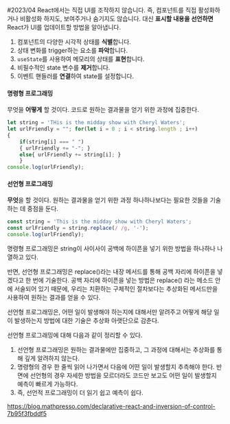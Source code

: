 #2023/04
React에서는 직접 UI를 조작하지 않습니다. 즉, 컴포넌트를 직접 활성화하거나 비활성화 하지도, 보여주거나 숨기지도 않습니다. 대신 **표시할 내용을 선언하면** React가 UI를 업데이트할 방법을 알아냅니다. 

1.  컴포넌트의 다양한 시각적 상태를 **식별**합니다.
2.  상태 변화를 trigger하는 요소를 **파악**합니다.
3.  `useState`를 사용하여 메모리의 상태를 **표현**합니다.
4.  비필수적인 state 변수를 **제거**합니다.
5.  이벤트 핸들러를 **연결**하여 state를 설정합니다.


#### 명령형 프로그래밍
무엇을 **어떻게** 할 것이다.
코드로 원하는 결과물을 얻기 위한 과정에 집중한다.

```javascript
let string = 'THis is the midday show with Cheryl Waters'; 
let urlFriendly = ""; for(let i = 0 ; i < string.length ; i++)
{ 
	if(string[i] === " ")
	{ urlFriendly += "-"; }
	else{ urlFriendly += string[i]; }
	} 
console.log(urlFriendly);
```

#### 선언형 프로그래밍
**무엇**을 할 것이다.
원하는 결과물을 얻기 위한 과정 하나하나보다는 필요한 것들을 기술하는 데 중점을 둔다.

```javascript
const string = 'This is the midday show with Cheryl Waters'; 
const urlFriendly = string.replace(/ /g, '-'); 
console.log(urlFriendly);
```


명령형 프로그래밍은 string이 사이사이 공백에 하이픈을 넣기 위한 방법을 하나하나 나열하고 있다.

반면, 선언형 프로그래밍은 replace()라는 내장 메서드를 통해 공백 자리에 하이픈을 넣겠다고 한 번에 기술한다. 공백 자리에 하이픈을 넣는 방법은 replace() 라는 메소드 안에 서술되어 있기 때문에, 우리는 치환하는 구체적인 절차보다는 추상화된 메서드만을 사용하여 원하는 결과를 얻을 수 있다.

선언형 프로그래밍은, 어떤 일이 발생해야 하는지에 대해서만 알려주고 어떻게 해당 일이 발생하는지 방법에 대한 기술은 추상화 아랫단으로 감춘다.

선언형 프로그래밍에 대해 다음과 같이 정리할 수 있다.

1.  선언형 프로그래밍은 원하는 결과물에만 집중하고, 그 과정에 대해서는 추상화를 통해 깊게 알려하지 않는다.
2. 명령형의 경우 한 줄씩 읽어 나가면서 다음에 어떤 일이 발생할지 추측해야 한다. 반면에 선언형의 경우 자세한 방법을 모르더라도 코드만 보고도 어떤 일이 발생할지 예측이 빠르게 가능하다.
3. 즉, 선언적 프로그래밍이 더 읽기 쉽고 예측이 쉽다.

https://blog.mathpresso.com/declarative-react-and-inversion-of-control-7b95f3fbddf5
